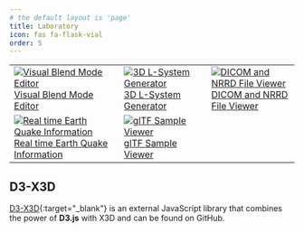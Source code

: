 ```yaml
---
# the default layout is 'page'
title: Laboratory
icon: fas fa-flask-vial
order: 5
---
```

<table class="examples">
  <tr>
    <td>
      <a href="x3d-visual-blend-mode-editor"><img src="/assets/img/laboratory/blend-mode.png" alt="Visual Blend Mode Editor"/></a>
      <a href="x3d-visual-blend-mode-editor">Visual Blend Mode Editor</a>
    </td>
    <td>
      <a href="3d-l-system-generator"><img src="/assets/img/laboratory/l-system.png" alt="3D L-System Generator"/></a>
      <a href="3d-l-system-generator">3D L-System Generator</a>
    </td>
    <td>
      <a href="online-dicom-and-nrrd-file-viewer"><img src="/assets/img/laboratory/dicom-nrrd.png" alt="DICOM and NRRD File Viewer"/></a>
      <a href="online-dicom-and-nrrd-file-viewer">DICOM and NRRD File Viewer</a>
    </td>
  </tr>
  <tr>
    <td>
      <a href="real-time-earth-quake-information"><img src="/assets/img/laboratory/earthquake.png" alt="Real time Earth Quake Information"/></a>
      <a href="real-time-earth-quake-information">Real time Earth Quake Information</a>
    </td>
    <td>
      <a href="gltf-sample-viewer"><img src="/assets/img/laboratory/gltf.png" alt="glTF Sample Viewer"/></a>
      <a href="gltf-sample-viewer">glTF Sample Viewer</a>
    </td>
  </tr>
</table>

## D3-X3D

[D3-X3D](https://github.com/jamesleesaunders/d3-x3d#d3-x3d){:target="_blank"} is an external JavaScript library that combines the power of **D3.js** with X3D and can be found on GitHub.
